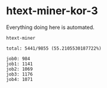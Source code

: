 # htext-miner-kor-3

Everything doing here is automated.

```
htext-miner

total: 5441/9855 (55.2105530187722%)

job0: 984
job1: 1141
job2: 1069
job3: 1176
job4: 1071
```